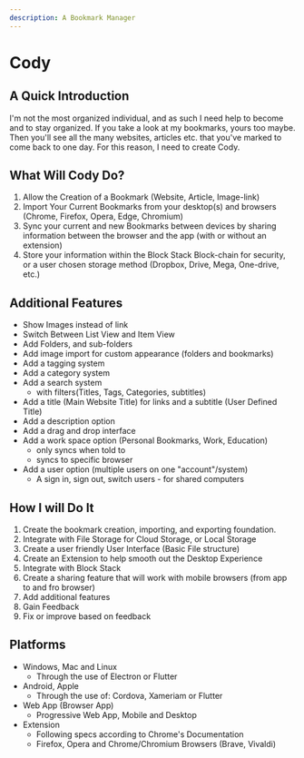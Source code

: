 ```yaml
---
description: A Bookmark Manager
---
```


# Cody

## A Quick Introduction

I'm not the most organized individual, and as such I need help to become and to stay organized. If you take a look at my bookmarks, yours too maybe. Then you'll see all the many websites, articles etc. that you've marked to come back to one day. For this reason, I need to create Cody.

## What Will Cody Do?

1. Allow the Creation of a Bookmark \(Website, Article, Image-link\)
2. Import Your Current Bookmarks from your desktop\(s\) and browsers \(Chrome, Firefox, Opera, Edge, Chromium\)
3. Sync your current and new Bookmarks between devices by sharing information between the browser and the app \(with or without an extension\)
4. Store your information within the Block Stack Block-chain for security, or a user chosen storage method \(Dropbox, Drive, Mega, One-drive, etc.\)

## Additional Features

* Show Images instead of link
* Switch Between List View and Item View
* Add Folders, and sub-folders
* Add image import for custom appearance \(folders and bookmarks\)
* Add a tagging system
* Add a category system
* Add a search system 
  * with filters\(Titles, Tags, Categories, subtitles\)
* Add a title \(Main Website Title\) for links and a subtitle \(User Defined Title\)
* Add a description option
* Add a drag and drop interface
* Add a work space option \(Personal Bookmarks, Work, Education\)
  * only syncs when told to
  * syncs to specific browser
* Add a user option \(multiple users on one "account"/system\)
  * A sign in, sign out, switch users - for shared computers

## How I will Do It

1. Create the bookmark creation, importing, and exporting foundation.
2. Integrate with File Storage for Cloud Storage, or Local Storage
3. Create a user friendly User Interface \(Basic File structure\)
4. Create an Extension to help smooth out the Desktop Experience
5. Integrate with Block Stack
6. Create a sharing feature that will work with mobile browsers \(from app to and fro browser\)
7. Add additional features
8. Gain Feedback
9. Fix or improve based on feedback

## Platforms

* Windows, Mac and Linux
  * Through the use of Electron or Flutter
* Android, Apple
  * Through the use of: Cordova, Xameriam or Flutter
* Web App \(Browser App\)
  * Progressive Web App, Mobile and Desktop
* Extension
  * Following specs according to Chrome's Documentation
  * Firefox, Opera and Chrome/Chromium Browsers \(Brave, Vivaldi\)


